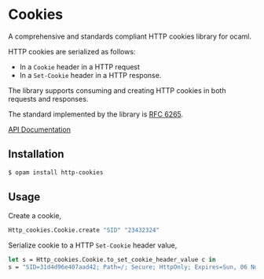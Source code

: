 # Cookies

A comprehensive and standards compliant HTTP cookies library for ocaml.

HTTP cookies are serialized as follows:

- In a `Cookie` header in a HTTP request
- In a `Set-Cookie` header in a HTTP response.

The library supports consuming and creating HTTP cookies in both requests
and responses.

The standard implemented by the library is [RFC 6265](https://tools.ietf.org/html/rfc6265).

[API Documentation](https://lemaetech.co.uk/http-cookies/)

## Installation

```sh
$ opam install http-cookies
```

## Usage

Create a cookie,

```ocaml
Http_cookies.Cookie.create "SID" "23432324"
```

Serialize cookie to a HTTP `Set-Cookie` header value,

```ocaml
let s = Http_cookies.Cookie.to_set_cookie_header_value c in
s = "SID=31d4d96e407aad42; Path=/; Secure; HttpOnly; Expires=Sun, 06 Nov 1994 08:49:37 GMT"
```
